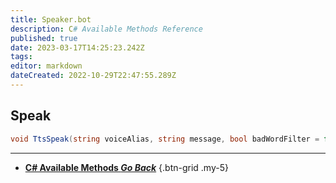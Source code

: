 ```yaml
---
title: Speaker.bot
description: C# Available Methods Reference
published: true
date: 2023-03-17T14:25:23.242Z
tags: 
editor: markdown
dateCreated: 2022-10-29T22:47:55.289Z
---
```


## Speak
```csharp
void TtsSpeak(string voiceAlias, string message, bool badWordFilter = false);
```

---

- [<i class="mdi mdi-chevron-left"></i> **C# Available Methods *Go Back***](/Sub-Actions/Code/CSharp/Available-Methods)
{.btn-grid .my-5}